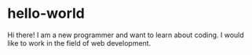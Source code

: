 # hello-world
Hi there!
I am a new programmer and want to learn about coding.
I would like to work in the field of web development.
